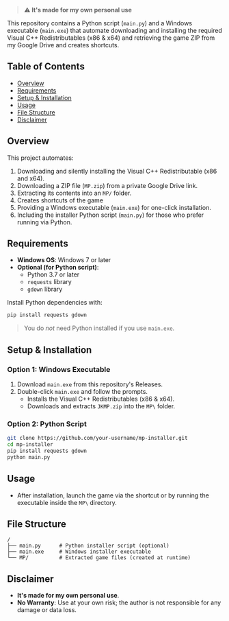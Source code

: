
> **⚠️ It's made for my own personal use**  

This repository contains a Python script (`main.py`) and a Windows executable (`main.exe`) that automate downloading and installing the required Visual C++ Redistributables (x86 & x64) and retrieving the game ZIP from my Google Drive and creates shortcuts.

## Table of Contents

- [Overview](#overview)  
- [Requirements](#requirements)  
- [Setup & Installation](#setup--installation)  
- [Usage](#usage)  
- [File Structure](#file-structure)  
- [Disclaimer](#disclaimer)  

## Overview

This project automates:  
1. Downloading and silently installing the Visual C++ Redistributable (x86 and x64).  
2. Downloading a ZIP file (`MP.zip`) from a private Google Drive link.  
3. Extracting its contents into an `MP/` folder.
4. Creates shortcuts of the game  
5. Providing a Windows executable (`main.exe`) for one-click installation.  
6. Including the installer Python script (`main.py`) for those who prefer running via Python.

## Requirements

- **Windows OS**: Windows 7 or later  
- **Optional (for Python script)**:  
  - Python 3.7 or later  
  - `requests` library  
  - `gdown` library  

Install Python dependencies with:  
```bash
pip install requests gdown
```
> You do *not* need Python installed if you use `main.exe`.

## Setup & Installation

### Option 1: Windows Executable

1. Download `main.exe` from this repository's Releases.  
2. Double-click `main.exe` and follow the prompts.  
   - Installs the Visual C++ Redistributables (x86 & x64).  
   - Downloads and extracts `JKMP.zip` into the `MP\` folder.  

### Option 2: Python Script

```bash
git clone https://github.com/your-username/mp-installer.git
cd mp-installer
pip install requests gdown
python main.py
```

## Usage

- After installation, launch the game via the shortcut or by running the executable inside the `MP\` directory.

## File Structure

```
/
├── main.py      # Python installer script (optional)
├── main.exe     # Windows installer executable
└── MP/          # Extracted game files (created at runtime)
```

## Disclaimer

- **It's made for my own personal use**.  
- **No Warranty**: Use at your own risk; the author is not responsible for any damage or data loss.
